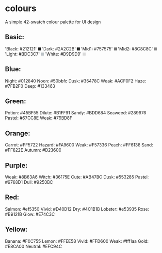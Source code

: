 # colours
A simple 42-swatch colour palette for UI design

Basic:
------
'Black:   #212121'  ![basic_black](/images/Basic_black.png)
'Dark:    #2A2C2B'  ![basic_dark](/images/Basic_dark.png)
'Mid1:    #757575'  ![basic_mid1](/images/Basic_mid1.png)
'Mid2:    #8C8C8C'  ![basic_mid2](/images/Basic_mid2.png)
'Light:   #BDC3C7'  ![basic_light](/images/Basic_light.png)
'White:   #D9D9D9'  ![basic_white](/images/Basic_white.png)

Blue:
------
Night:   #012840
Noon:    #50bbfc
Dusk:    #35478C
Weak:    #ACF0F2
Haze:    #7FB2F0
Deep:    #133463

Green:
------
Potion:  #45BF55
Dilute:  #B1FF91
Sandy:   #BDD684
Seaweed: #289976
Pastel:  #67CC8E
Weak:    #79BD8F

Orange:
------
Carrot:  #FF5722
Hazard:  #FA9600
Weak:    #F57336
Peach:   #FF6138
Sand:    #FF822E
Autumn:  #D23600

Purple:
------
Weak:    #8B63A6
Witch:   #36175E
Cute:    #AB47BC
Dusk:    #553285
Pastel:  #9768D1
Dull:    #9250BC

Red:
------
Salmon:  #ef5350
Vivid:   #D40D12
Dry:     #4C1B1B
Lobster: #e53935
Rose:    #B9121B
Glow:    #E74C3C

Yellow:
------
Banana:  #F0C755
Lemon:   #FFEE58
Vivid:   #FFD600
Weak:    #fff1aa
Gold:    #E8CA00
Neutral: #EFC94C
